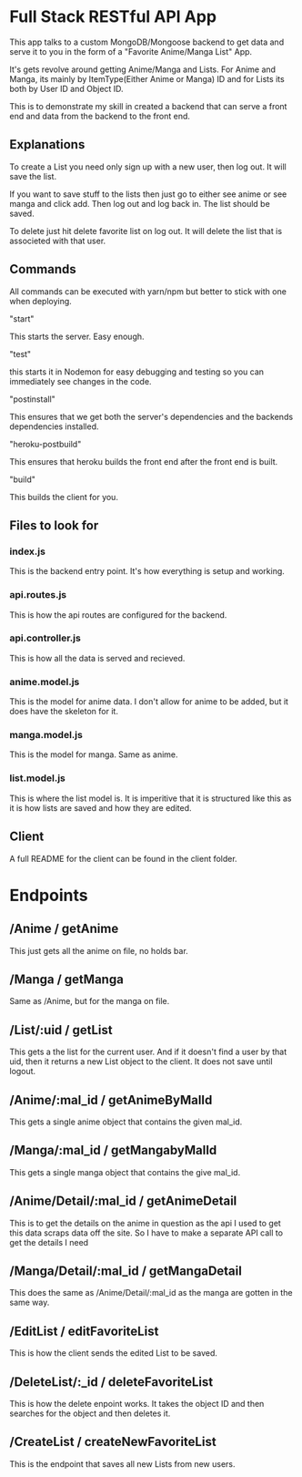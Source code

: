 # Full Stack RESTful API App

This app talks to a custom MongoDB/Mongoose backend to get data and serve it to you in the form of a "Favorite Anime/Manga List" App.

It's gets revolve around getting Anime/Manga and Lists. For Anime and Manga, its mainly by ItemType(Either Anime or Manga) ID and for Lists its both by User ID and Object ID.

This is to demonstrate my skill in created a backend that can serve a front end and data from the backend to the front end.

## Explanations

To create a List you need only sign up with a new user, then log out. It will save the list.

If you want to save stuff to the lists then just go to either see anime or see manga and click add. Then log out and log back in. The list should be saved.

To delete just hit delete favorite list on log out. It will delete the list that is associeted with that user. 

## Commands

All commands can be executed with yarn/npm but better to stick with one when deploying.

"start"

This starts the server. Easy enough.

"test"

this starts it in Nodemon for easy debugging and testing so you can immediately see changes in the code.

"postinstall"

This ensures that we get both the server's dependencies and the backends dependencies installed.

"heroku-postbuild"

This ensures that heroku builds the front end after the front end is built.

"build"

This builds the client for you.

## Files to look for

### index.js

This is the backend entry point. It's how everything is setup and working.

### api.routes.js

This is how the api routes are configured for the backend.

### api.controller.js

This is how all the data is served and recieved.

### anime.model.js

This is the model for anime data. I don't allow for anime to be added, but it does have the skeleton for it.

### manga.model.js

This is the model for manga. Same as anime.

### list.model.js

This is where the list model is. It is imperitive that it is structured like this as it is how lists are saved and how they are edited.

## Client

A full README for the client can be found in the client folder.

# Endpoints

## /Anime / getAnime

This just gets all the anime on file, no holds bar.

## /Manga / getManga

Same as /Anime, but for the manga on file.

## /List/:uid / getList

This gets a the list for the current user. And if it doesn't find a user by that uid, then it returns a new List object to the client. It does not save until logout.

## /Anime/:mal_id / getAnimeByMalId

This gets a single anime object that contains the given mal_id.

## /Manga/:mal_id / getMangabyMalId

This gets a single manga object that contains the give mal_id.

## /Anime/Detail/:mal_id / getAnimeDetail

This is to get the details on the anime in question as the api I used to get this data scraps data off the site. So I have to make a separate API call to get the details I need

## /Manga/Detail/:mal_id / getMangaDetail

This does the same as /Anime/Detail/:mal_id as the manga are gotten in the same way.

## /EditList / editFavoriteList

This is how the client sends the edited List to be saved.

## /DeleteList/:_id / deleteFavoriteList

This is how the delete enpoint works. It takes the object ID and then searches for the object and then deletes it.

## /CreateList / createNewFavoriteList

This is the endpoint that saves all new Lists from new users.